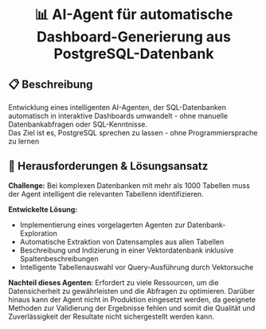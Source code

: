 <h1 align="center">📊 AI-Agent für automatische Dashboard-Generierung aus PostgreSQL-Datenbank </h1>

## 📋 Beschreibung
Entwicklung eines intelligenten AI-Agenten, der SQL-Datenbanken automatisch in interaktive Dashboards umwandelt - ohne manuelle Datenbankabfragen oder SQL-Kenntnisse.   
Das Ziel ist es, PostgreSQL sprechen zu lassen - ohne Programmiersprache zu lernen

## 🚧 Herausforderungen & Lösungsansatz
**Challenge:** Bei komplexen Datenbanken mit mehr als 1000 Tabellen muss der Agent intelligent die relevanten Tabellenn identifizieren.

**Entwickelte Lösung:** 
- Implementierung eines vorgelagerten Agenten zur Datenbank-Exploration
- Automatische Extraktion von Datensamples aus allen Tabellen
- Beschreibung und Indizierung in einer Vektordatenbank inklusive Spaltenbeschreibungen
- Intelligente Tabellenauswahl vor Query-Ausführung durch Vektorsuche

**Nachteil dieses Agenten**: 
Erfordert zu viele Ressourcen, um die Datensicherheit zu gewährleisten und die Abfragen zu optimieren. Darüber hinaus kann der Agent nicht in Produktion eingesetzt werden, da geeignete Methoden zur Validierung der Ergebnisse fehlen und somit die Qualität und Zuverlässigkeit der Resultate nicht sichergestellt werden kann.